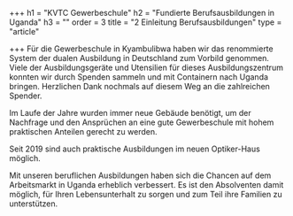 +++
h1 = "KVTC Gewerbeschule"
h2 = "Fundierte Berufsausbildungen in Uganda"
h3 = ""
order = 3
title = "2 Einleitung Berufsausbildungen"
type = "article"

+++
Für die Gewerbeschule in Kyambulibwa haben wir das renommierte System der dualen Ausbildung in Deutschland zum Vorbild genommen. Viele der Ausbildungsgeräte und Utensilien für dieses Ausbildungszentrum konnten wir durch Spenden sammeln  und mit Containern nach Uganda bringen. Herzlichen Dank nochmals auf diesem Weg an die zahlreichen Spender.

Im Laufe der Jahre wurden immer neue Gebäude benötigt, um der Nachfrage und den Ansprüchen an eine gute Gewerbeschule mit hohem praktischen Anteilen gerecht zu werden. 

Seit 2019 sind auch praktische Ausbildungen im neuen Optiker-Haus möglich.

Mit unseren beruflichen Ausbildungen haben sich die Chancen auf dem Arbeitsmarkt in Uganda erheblich verbessert. Es ist den Absolventen damit möglich, für Ihren Lebensunterhalt zu sorgen und zum Teil ihre Familien zu unterstützen.